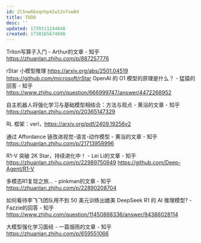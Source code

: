 ```yaml
---
id: 2l5nw6bxqnhp42w12n7vw8d
title: TODO
desc: ''
updated: 1739311244048
created: 1738165674608
---
```


Triton写算子入门 - Arthur的文章 - 知乎
https://zhuanlan.zhihu.com/p/887257776

rStar 小模型推理
https://arxiv.org/abs/2501.04519
https://github.com/microsoft/rStar
OpenAI 的 O1 模型的原理是什么？ - 猛猿的回答 - 知乎
https://www.zhihu.com/question/666999747/answer/4472268952

自主机器人将强化学习与基础模型相结合：方法与观点 - 黄浴的文章 - 知乎
https://zhuanlan.zhihu.com/p/20365147329

RL 框架：verl，https://arxiv.org/pdf/2409.19256v2

通过 Affordance 链改进视觉-语言-动作模型 - 黄浴的文章 - 知乎
https://zhuanlan.zhihu.com/p/21713958996

R1-V 突破 2K Star，持续进化中！ - Lei Li的文章 - 知乎
https://zhuanlan.zhihu.com/p/22989750949
https://github.com/Deep-Agent/R1-V

多模态R1复现之旅… - pinkman的文章 - 知乎
https://zhuanlan.zhihu.com/p/22890208704

如何看待李飞飞团队用不到 50 美元训练出媲美 DeepSeek R1 的 AI 推理模型? - Fazzie的回答 - 知乎
https://www.zhihu.com/question/11450868336/answer/94386028114

大模型强化学习面经 - 一蓑烟雨的文章 - 知乎
https://zhuanlan.zhihu.com/p/659551066